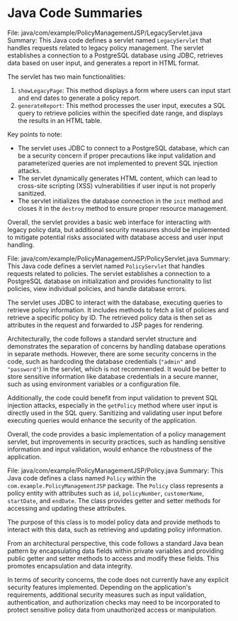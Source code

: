 # Java Code Summaries

File: java/com/example/PolicyManagementJSP/LegacyServlet.java
Summary: This Java code defines a servlet named `LegacyServlet` that handles requests related to legacy policy management. The servlet establishes a connection to a PostgreSQL database using JDBC, retrieves data based on user input, and generates a report in HTML format.

The servlet has two main functionalities:
1. `showLegacyPage`: This method displays a form where users can input start and end dates to generate a policy report.
2. `generateReport`: This method processes the user input, executes a SQL query to retrieve policies within the specified date range, and displays the results in an HTML table.

Key points to note:
- The servlet uses JDBC to connect to a PostgreSQL database, which can be a security concern if proper precautions like input validation and parameterized queries are not implemented to prevent SQL injection attacks.
- The servlet dynamically generates HTML content, which can lead to cross-site scripting (XSS) vulnerabilities if user input is not properly sanitized.
- The servlet initializes the database connection in the `init` method and closes it in the `destroy` method to ensure proper resource management.

Overall, the servlet provides a basic web interface for interacting with legacy policy data, but additional security measures should be implemented to mitigate potential risks associated with database access and user input handling.

File: java/com/example/PolicyManagementJSP/PolicyServlet.java
Summary: This Java code defines a servlet named `PolicyServlet` that handles requests related to policies. The servlet establishes a connection to a PostgreSQL database on initialization and provides functionality to list policies, view individual policies, and handle database errors.

The servlet uses JDBC to interact with the database, executing queries to retrieve policy information. It includes methods to fetch a list of policies and retrieve a specific policy by ID. The retrieved policy data is then set as attributes in the request and forwarded to JSP pages for rendering.

Architecturally, the code follows a standard servlet structure and demonstrates the separation of concerns by handling database operations in separate methods. However, there are some security concerns in the code, such as hardcoding the database credentials (`"admin"` and `"password"`) in the servlet, which is not recommended. It would be better to store sensitive information like database credentials in a secure manner, such as using environment variables or a configuration file.

Additionally, the code could benefit from input validation to prevent SQL injection attacks, especially in the `getPolicy` method where user input is directly used in the SQL query. Sanitizing and validating user input before executing queries would enhance the security of the application.

Overall, the code provides a basic implementation of a policy management servlet, but improvements in security practices, such as handling sensitive information and input validation, would enhance the robustness of the application.

File: java/com/example/PolicyManagementJSP/Policy.java
Summary: This Java code defines a class named `Policy` within the `com.example.PolicyManagementJSP` package. The `Policy` class represents a policy entity with attributes such as `id`, `policyNumber`, `customerName`, `startDate`, and `endDate`. The class provides getter and setter methods for accessing and updating these attributes.

The purpose of this class is to model policy data and provide methods to interact with this data, such as retrieving and updating policy information.

From an architectural perspective, this code follows a standard Java bean pattern by encapsulating data fields within private variables and providing public getter and setter methods to access and modify these fields. This promotes encapsulation and data integrity.

In terms of security concerns, the code does not currently have any explicit security features implemented. Depending on the application's requirements, additional security measures such as input validation, authentication, and authorization checks may need to be incorporated to protect sensitive policy data from unauthorized access or manipulation.

